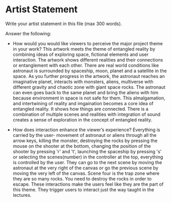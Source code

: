 # Artist Statement

Write your artist statement in this file (max 300 words).

Answer the following:

- How would you would like viewers to perceive the major project theme in your work?
This artwork meets the theme of entangled reality by combining ideas of exploring space, fictional elements and user interaction. The artwork shows different realities and their connections or entanglement with each other. There are real world conditions like astronaut is surrounded by spaceship, moon, planet and a satellite in the space. As you further progress in the artwork, the astronaut reaches an imaginative planet, interacts with monsters, aliens, multiverse with different gravity and chaotic zone with giant space rocks. The astronaut can even goes back to the same planet and bring the aliens with him because environment in space is not safe for them. This almalgamation, and intertwining of reality and imgaination becomes a core idea of entangled reality. It shows how things are connected. There is a combination of multiple scenes and realities with integration of sound  creates a sense of exploration in the concept of entangled reality.

- How does interaction enhance the viewer’s experience?
Everything is carried by the user- movement of astronaut or aliens through all the arrow keys, killing the monster, destroying the rocks by pressing the mouse on the shooter at the bottom, changing the position of the shooter by pressing 'r' and 't', launching the spaceship by pressing 's' or selecting the scenes(number) in the controller at the top, everything is controlled by the user. They can go to the next scene by moving the astronaut at the very right of the canvas or go the previous scene by moving the very left of the canvas. Scene four is the trap zone where they are so many rocks. You need to destroy the rocks in order to escape. These interactions make the users feel like they are the part of this theme. They trigger users to interact just the way taught in the lectures. 
